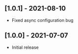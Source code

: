 ## [1.0.1] - 2021-08-10

- Fixed async configuration bug

## [1.0.0] - 2021-07-07

- Initial release
